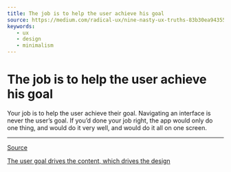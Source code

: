 ```yaml
---
title: The job is to help the user achieve his goal
source: https://medium.com/radical-ux/nine-nasty-ux-truths-83b30ea94355
keywords: 
   - ux
   - design
   - minimalism
---
```


# The job is to help the user achieve his goal

Your job is to help the user achieve their goal. Navigating an interface is never the user’s goal. If you’d done your job right, the app would only do one thing, and would do it very well, and would do it all on one screen.

----

[Source](https://medium.com/radical-ux/nine-nasty-ux-truths-83b30ea94355)

[The user goal drives the content, which drives the design](./20191112140528.md)

